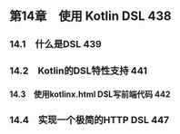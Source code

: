 ## 第14章　使用 Kotlin DSL 438
### 14.1　什么是DSL 439
### 14.2　Kotlin的DSL特性支持 441
#### 14.3　使用kotlinx.html DSL写前端代码 442
### 14.4　实现一个极简的HTTP DSL 447
